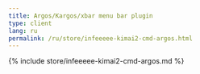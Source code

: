 ```yaml
---
title: Argos/Kargos/xbar menu bar plugin
type: client
lang: ru
permalink: /ru/store/infeeeee-kimai2-cmd-argos.html
---
```


{% include store/infeeeee-kimai2-cmd-argos.md %}
